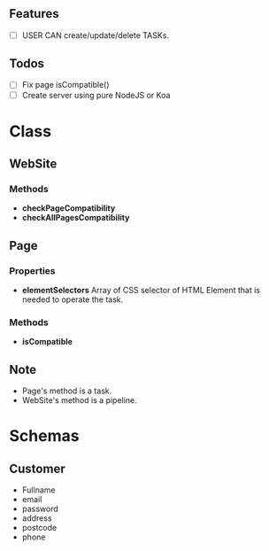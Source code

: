#

## Features

- [ ] USER CAN create/update/delete TASKs.

## Todos

- [ ] Fix page isCompatible()
- [ ] Create server using pure NodeJS or Koa

# Class

## WebSite

### Methods

- **checkPageCompatibility**
- **checkAllPagesCompatibility**

## Page

### Properties

- **elementSelectors**
  Array of CSS selector of HTML Element that is needed to operate the task.

### Methods

- **isCompatible**

## Note

- Page's method is a task.
- WebSite's method is a pipeline.

# Schemas

## Customer

- Fullname
- email
- password
- address
- postcode
- phone

##
